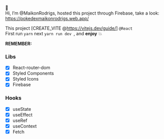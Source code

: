 👋 <br>Hi, I’m @MaikonRodrigs, hosted this project through Firebase, take a look: <br>
https://pokedexmaikonrodrigs.web.app/

This project [CREATE_VITE @https://vitejs.dev/guide/] `@React` <br>
First run `yarn` next `yarn run dev `, and **enjoy** 💥 <br>

**REMEMBER:**

### Libs
- [x] React-router-dom <br>
- [x] Styled Components <br>
- [x] Styled Icons <br>
- [x] Firebase <br>

### Hooks
- [x] useState <br>
- [x] useEffect <br>
- [x] useRef <br>
- [x] useContext <br>
- [x] Fetch <br>